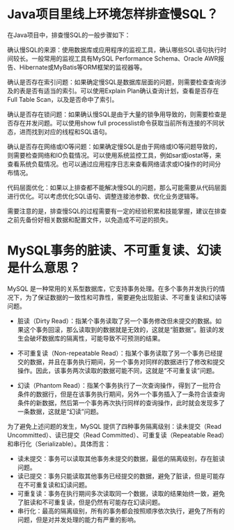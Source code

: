 # Java项目里线上环境怎样排查慢SQL？

在Java项目中，排查慢SQL的一般步骤如下：

确认慢SQL的来源：使用数据库或应用程序的监视工具，确认哪些SQL语句执行时间较长。一般常用的监视工具有MySQL Performance Schema、Oracle AWR报告、Hibernate或MyBatis等ORM框架的监视器等。

确认是否存在索引问题：如果确定慢SQL是数据库层面的问题，则需要检查查询涉及的表是否有适当的索引。可以使用Explain Plan确认查询计划，查看是否存在Full Table Scan，以及是否命中了索引。

确认是否存在锁问题：如果确认慢SQL是由于大量的锁争用导致的，则需要检查是否存在并发问题。可以使用show full processlist命令获取当前所有连接的不同状态，进而找到对应的线程和SQL语句。

确认是否存在网络或IO等问题：如果确定慢SQL是由于网络或IO等问题导致的，则需要检查网络和IO负载情况。可以使用系统监控工具，例如sar或iostat等，来查看系统负载情况。也可以通过应用程序日志来查看网络请求或IO操作的时间分布情况。

代码层面优化：如果以上排查都不能解决慢SQL的问题，那么可能需要从代码层面进行优化。可以考虑优化SQL语句、调整连接池参数、优化业务逻辑等。

需要注意的是，排查慢SQL的过程需要有一定的经验积累和技能掌握，建议在排查之前先备份好相关数据和配置文件，以免造成不可逆的损失。

# MySQL事务的脏读、不可重复读、幻读是什么意思？

MySQL 是一种常用的关系型数据库，它支持事务处理。在多个事务并发执行的情况下，为了保证数据的一致性和可靠性，需要避免出现脏读、不可重复读和幻读等问题。

- 脏读（Dirty Read）：指某个事务读取了另一个事务修改但未提交的数据。如果这个事务回滚，那么读取到的数据就是无效的，这就是“脏数据”。脏读的发生会破坏数据库的隔离性，可能导致不可预测的结果。

- 不可重复读（Non-repeatable Read）：指某个事务读取了另一个事务已经提交的数据，并且在事务执行期间，另一个事务对同样的数据进行了修改和提交操作。因此，该事务两次读取的数据可能不同，这就是“不可重复读”问题。

- 幻读（Phantom Read）：指某个事务执行了一次查询操作，得到了一批符合条件的数据行，但是在该事务执行期间，另外一个事务插入了一条符合该查询条件的新数据，然后第一个事务再次执行同样的查询操作，此时就会发现多了一条数据，这就是“幻读”问题。

为了避免上述问题的发生，MySQL 提供了四种事务隔离级别：读未提交（Read Uncommitted）、读已提交（Read Committed）、可重复读（Repeatable Read）和串行化（Serializable）。具体而言：

- 读未提交：事务可以读取其他事务未提交的数据，最低的隔离级别，存在脏读问题。
- 读已提交：事务只能读取其他事务已经提交的数据，避免了脏读，但是可能存在不可重复读和幻读问题。
- 可重复读：事务在执行期间多次读取同一个数据，读取的结果始终一致，避免了脏读和不可重复读，但是仍然有可能存在幻读问题。
- 串行化：最高的隔离级别，所有的事务都会按照顺序依次执行，避免了所有的问题，但是对并发处理的能力有严重的影响。
